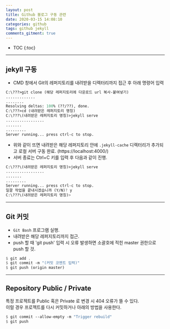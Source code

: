 ```yaml
---
layout: post
title: Github 블로그 구동 관련
date: 2020-03-15 14:08:10
categories: github
tags: github jekyll
comments_gitment: true
---
```


* TOC
{:toc}

---

## jekyll 구동

- CMD 창에서 Git의 레퍼지토리를 내려받을 디렉터리까지 접근 후 아래 명령어 입력
```scheme
C:\???>git clone (해당 레퍼지토리에 다운로드 url 복사-붙여넣기)
.............
........
Resolving deltas: 100% (??/??), done.
C:\???>cd (내려받은 레퍼지토리 명칭)
C:\???\(내려받은 레퍼지토리 명칭)>jekyll serve
.................
.......
.........
Server running... press ctrl-c to stop.
```

- 위와 같이 뜨면 내려받은 해당 레퍼지토리 안에 `.jekyll-cache` 디렉터리가 추가되고 로컬 서버 구동 완료. (https://localhost:4000/)
- 서버 종료는 Ctrl+C 키를 입력 후 다음과 같이 진행.
```scheme
C:\???\(내려받은 레퍼지토리 명칭)>jekyll serve
.................
.......
.........
Server running... press ctrl-c to stop.
일괄 작업을 끝내시겠습니까 (Y/N)? y
C:\???\(내려받은 레퍼지토리 명칭)>
```

---

## Git 커밋

- `Git Bash` 프로그램 실행.
- 내려받은 해당 레퍼지토리까지 접근.
- push 할 때 'git push' 입력 시 오류 발생하면 소괄호에 적힌 master 권한으로 push 할 것.
```scheme
$ git add .
$ git commit -m "(커밋 코멘트 입력)"
$ git push (origin master) 
```

---

## Repository Public / Private
특정 프로젝트를 Public 혹은 Private 로 변경 시 404 오류가 뜰 수 있다.  
이럴 경우 프로젝트를 다시 커밋하거나 아래의 방법을 사용한다.
```scheme
$ git commit --allow-empty -m "Trigger rebuild"
$ git push
```